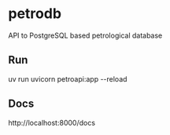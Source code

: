 # petrodb

API to PostgreSQL based petrological database

## Run

uv run uvicorn petroapi:app --reload

## Docs

http://localhost:8000/docs
